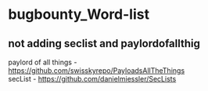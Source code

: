 # bugbounty_Word-list

## not adding seclist and paylordofallthig
 
 paylord of all things - https://github.com/swisskyrepo/PayloadsAllTheThings
 <br>
 secList - https://github.com/danielmiessler/SecLists
 
